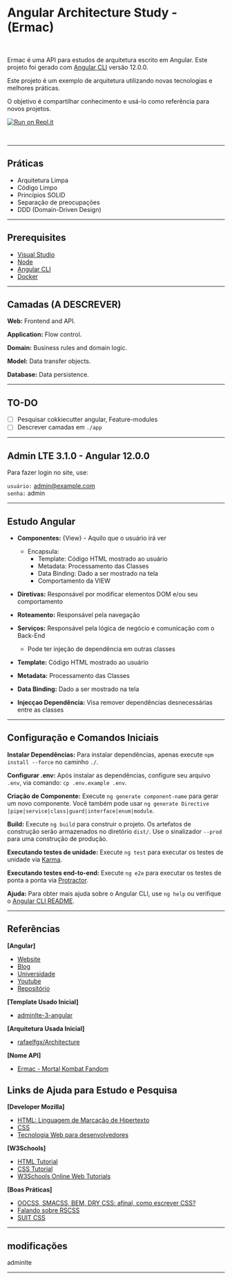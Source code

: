 
# Angular Architecture Study - (Ermac)

&nbsp;

Ermac é uma API para estudos de arquitetura escrito em Angular. Este projeto foi gerado com [Angular CLI](https://github.com/angular/angular-cli) versão 12.0.0.

Este projeto é um exemplo de arquitetura utilizando novas tecnologias e melhores práticas.

O objetivo é compartilhar conhecimento e usá-lo como referência para novos projetos.

[![Run on Repl.it](https://repl.it/badge/github/erdkse/adminlte-3-angular)](https://repl.it/github/erdkse/adminlte-3-angular)

&nbsp;

***

## Práticas

- Arquitetura Limpa
- Código Limpo
- Princípios SOLID
- Separação de preocupações
- DDD (Domain-Driven Design)

***

## Prerequisites

- [Visual Studio](https://visualstudio.microsoft.com)
- [Node](https://nodejs.org)
- [Angular CLI](https://cli.angular.io)
- [Docker](https://www.docker.com/get-started)

***

## Camadas (A DESCREVER)

**Web:** Frontend and API.

**Application:** Flow control.

**Domain:** Business rules and domain logic.

**Model:** Data transfer objects.

**Database:** Data persistence.

***

## TO-DO

- [ ] Pesquisar cokkiecutter angular, Feature-modules
- [ ] Descrever camadas em ``` ./app ```

***

## Admin LTE 3.1.0 - Angular 12.0.0

Para fazer login no site, use:

`usuário:` admin@example.com<br />
`senha:` admin<br />

***

## Estudo Angular

- **Componentes:** {View} - Aquilo que o usuário irá ver
  - Encapsula:
    - Template: Código HTML mostrado ao usuário
    - Metadata: Processamento das Classes
    - Data Binding: Dado a ser mostrado na tela
    - Comportamento da VIEW

- **Diretivas:** Responsável por modificar elementos DOM e/ou seu comportamento

- **Roteamento:** Responsável pela navegação

- **Serviços:** Responsável pela lógica de negócio e comunicação com o Back-End
  - Pode ter injeção de dependência em outras classes

- **Template:** Código HTML mostrado ao usuário

- **Metadata:** Processamento das Classes

- **Data Binding:** Dado a ser mostrado na tela

- **Injecçao Dependência:** Visa remover dependências desnecessárias entre as classes

***

## Configuração e Comandos Iniciais

**Instalar Dependências:** Para instalar dependências, apenas execute ` npm install --force ` no caminho ` ./ `.

**Configurar .env:** Após instalar as dependências, configure seu arquivo ` .env `, via comando: ` cp .env.example .env `.

**Criação de Componente:** Execute ` ng generate component-name ` para gerar um novo componente. Você também pode usar ` ng generate Directive |pipe|service|class|guard|interface|enum|module `.

**Build:** Execute ` ng build ` para construir o projeto. Os artefatos de construção serão armazenados no diretório ` dist/ `. Use o sinalizador ` --prod ` para uma construção de produção.

**Executando testes de unidade:** Execute ` ng test ` para executar os testes de unidade via [Karma](https://karma-runner.github.io).

**Executando testes end-to-end:** Execute ` ng e2e ` para executar os testes de ponta a ponta via [Protractor](http://www.protractortest.org/).

**Ajuda:** Para obter mais ajuda sobre o Angular CLI, use ` ng help ` ou verifique o [Angular CLI README](https://github.com/angular/angular-cli/blob/master/README.md).

***

## Referências

**[Angular]**
- [Website](https://angular.io/)
- [Blog](https://blog.angular-university.io/)
- [Universidade](https://angular-university.io/home)
- [Youtube](https://www.youtube.com/angular)
- [Repositório](https://github.com/angular/angular)

**[Template Usado Inicial]**
- [adminlte-3-angular](https://github.com/erdkse/adminlte-3-angular)

**[Arquitetura Usada Inicial]**
- [rafaelfgx/Architecture](https://github.com/rafaelfgx/Architecture)

**[Nome API]**
- [Ermac - Mortal Kombat Fandom](https://mortalkombat.fandom.com/pt/wiki/Ermac)

## Links de Ajuda para Estudo e Pesquisa

**[Developer Mozilla]**
- [HTML: Linguagem de Marcação de Hipertexto](https://developer.mozilla.org/pt-BR/docs/Web/HTML)
- [CSS](https://developer.mozilla.org/pt-BR/docs/Web/CSS)
- [Tecnologia Web para desenvolvedores](https://developer.mozilla.org/pt-BR/docs/Web)

**[W3Schools]**
- [HTML Tutorial](https://www.w3schools.com/html/default.asp)
- [CSS Tutorial](https://www.w3schools.com/css/default.asp)
- [W3Schools Online Web Tutorials](https://www.w3schools.com/)

**[Boas Práticas]**
- [OOCSS, SMACSS, BEM, DRY CSS: afinal, como escrever CSS?](https://tableless.com.br/oocss-smacss-bem-dry-css-afinal-como-escrever-css/)
- [Falando sobre RSCSS](https://willianjusten.com.br/falando-sobre-rscss/)
- [SUIT CSS](https://github.com/suitcss/suit)

***

## modificações
adminlte

***
